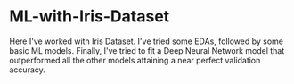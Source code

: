 # ML-with-Iris-Dataset
Here I've worked with Iris Dataset. I've tried some EDAs, followed by some basic ML models. Finally, I've tried to fit a Deep Neural Network model that outperformed all the other models attaining a near perfect validation accuracy.
